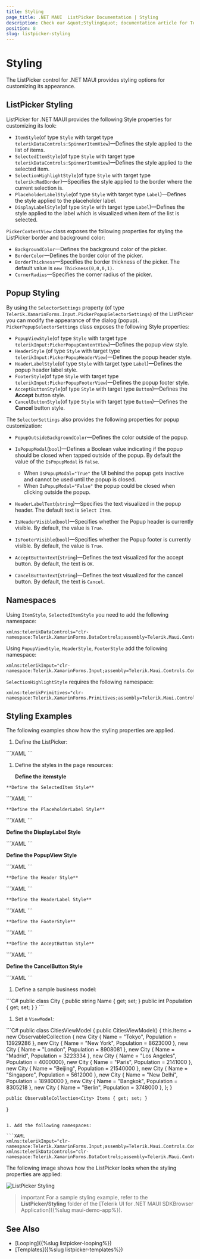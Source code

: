 ```yaml
---
title: Styling
page_title: .NET MAUI  ListPicker Documentation | Styling
description: Check our &quot;Styling&quot; documentation article for Telerik ListPicker for .NET MAUI.
position: 8
slug: listpicker-styling
---
```


# Styling

The ListPicker control for .NET MAUI provides styling options for customizing its appearance.

## ListPicker Styling

ListPicker for .NET MAUI provides the following Style properties for customizing its look:

* `ItemStyle`(of type `Style` with target type `telerikDataControls:SpinnerItemView`)&mdash;Defines the style applied to the list of items.
* `SelectedItemStyle`(of type `Style` with target type `telerikDataControls:SpinnerItemView`)&mdash;Defines the style applied to the selected item.
* `SelectionHighlightStyle`(of type `Style` with target type `telerik:RadBorder`)&mdash;Specifies the style applied to the border where the current selection is.  
* `PlaceholderLabelStyle`(of type `Style` with target type `Label`)&mdash;Defines the style applied to the placeholder label.
* `DisplayLabelStyle`(of type `Style` with target type `Label`)&mdash;Defines the style applied to the label which is visualized when item of the list is selected.

`PickerContentView` class exposes the following properties for styling the ListPicker border and background color:

* `BackgroundColor`&mdash;Defines the background color of the picker.
* `BorderColor`&mdash;Defines the border color of the picker.
* `BorderThickness`&mdash;Specifies the border thickness of the picker. The default value is `new Thickness(0,0,0,1)`.
* `CornerRadius`&mdash;Specifies the corner radius of the picker.

## Popup Styling

By using the `SelectorSettings` property (of type `Telerik.XamarinForms.Input.PickerPopupSelectorSettings`) of the ListPicker you can modify the appearance of the dialog (popup). `PickerPopupSelectorSettings` class exposes the following Style properties:

* `PopupViewStyle`(of type `Style` with target type `telerikInput:PickerPopupContentView`)&mdash;Defines the popup view style.
* `HeaderStyle` (of type `Style` with target type `telerikInput:PickerPopupHeaderView`)&mdash;Defines the popup header style.
* `HeaderLabelStyle`(of type `Style` with target type `Label`)&mdash;Defines the popup header label style.
* `FooterStyle`(of type `Style` with target type `telerikInput:PickerPopupFooterView`)&mdash;Defines the popup footer style.
* `AcceptButtonStyle`(of type `Style` with target type `Button`)&mdash;Defines the **Accept** button style.
* `CancelButtonStyle`(of type `Style` with target type `Button`)&mdash;Defines the **Cancel** button style.

The `SelectorSettings` also provides the following properties for popup customization:

* `PopupOutsideBackgroundColor`&mdash;Defines the color outside of the popup.
* `IsPopupModal`(`bool`)&mdash;Defines a Boolean value indicating if the popup should be closed when tapped outside of the popup. By default the value of the `IsPopupModal` is `false`.
	* When `IsPopupModal="True"`  the UI behind the popup gets inactive and cannot be used until the popup is closed.
	* When `IsPopupModal="False"` the popup could be closed when clicking outside the popup.

* `HeaderLabelText`(`string`)&mdash;Specifies the text visualized in the popup header. The default text is `Select Item`.
* `IsHeaderVisible`(`bool`)&mdash;Specifies whether the Popup header is currently visible. By default, the value is `True`.
* `IsFooterVisible`(`bool`)&mdash;Specifies whether the Popup footer is currently visible. By default, the value is `True`.
* `AcceptButtonText`(`string`)&mdash;Defines the text visualized for the accept button. By default, the text is `OK`.
* `CancelButtonText`(`string`)&mdash;Defines the text visualized for the cancel button. By default, the text is `Cancel`.

## Namespaces

Using `ItemStyle`, `SelectedItemStyle` you need to add the following namespace:

```XAML
xmlns:telerikDataControls="clr-namespace:Telerik.XamarinForms.DataControls;assembly=Telerik.Maui.Controls.Compatibility"
```

Using `PopupViewStyle`, `HeaderStyle`, `FooterStyle` add the following namespace:

```XAML
xmlns:telerikInput="clr-namespace:Telerik.XamarinForms.Input;assembly=Telerik.Maui.Controls.Compatibility"
```

`SelectionHighlightStyle` requires the following namespace:

```XAML
xmlns:telerikPrimitives="clr-namespace:Telerik.XamarinForms.Primitives;assembly=Telerik.Maui.Controls.Compatibility"
```

## Styling Examples

The following examples show how the styling properties are applied.

1. Define the ListPicker:

 <snippet id='listpicker-features-styling' />
 ```XAML
<telerikInput:RadListPicker Placeholder="Pick a City Name!"
							ItemsSource="{Binding Items}"
							DisplayMemberPath="Name"
							IsLooping="True"
							DisplayStringFormat="You have picked: {0}"
							DisplayLabelStyle="{StaticResource displayLabelStyle}"
							ItemStyle="{StaticResource ItemStyle}"
							SelectedItemStyle="{StaticResource SelectedItemStyle}"
							PlaceholderLabelStyle="{StaticResource placeholderLabelStyle}">
	<telerikInput:RadListPicker.BindingContext>
		<local:CitiesViewModel/>
	</telerikInput:RadListPicker.BindingContext>
	<telerikInput:RadListPicker.SelectorSettings>
		<telerikInput:PickerPopupSelectorSettings PopupOutsideBackgroundColor="#4A4949F"
												  PopupViewStyle="{StaticResource popupViewStyle}"
												  HeaderStyle="{StaticResource headerStyle}"
												  HeaderLabelText="Select city"
												  HeaderLabelStyle="{StaticResource headerLabelStyle}"
												  FooterStyle="{StaticResource footerStyle}"
												  AcceptButtonStyle="{StaticResource acceptButtonStyle}"
												  CancelButtonStyle="{StaticResource cancelButtonStyle}"/>
	</telerikInput:RadListPicker.SelectorSettings>
</telerikInput:RadListPicker>
 ```

1. Define the styles in the page resources:

 	**Define the itemstyle**

 <snippet id='listpicker-features-itemstyle' />

	**Define the SelectedItem Style**

 <snippet id='listpicker-features-selecteditemstyle' />
 ```XAML
<Style TargetType="telerikDataControls:SpinnerItemView" x:Key="SelectedItemStyle">
	<Setter Property="BackgroundColor" Value="#F0F0F0"/>
	<Setter Property="CornerRadius" Value="0"/>
	<Setter Property="BorderThickness" Value="0"/>
	<Setter Property="TextColor" Value="#4A4949" />
	<Setter Property="FontSize" Value="16"/>
</Style>
```

	**Define the PlaceholderLabel Style**

 <snippet id='listpicker-style-placeholder-label-style' />
 ```XAML
<Style TargetType="Label" x:Key="placeholderLabelStyle">
	<Setter Property="TextColor" Value="#4A4949"/>
	<Setter Property="VerticalTextAlignment" Value="Center"/>
	<Setter Property="HorizontalTextAlignment" Value="Center"/>
	<Setter Property="HeightRequest" Value="50"/>
</Style>
 ```

**Define the DisplayLabel Style**

 <snippet id='listpicker-style-display-label-style' />
 ```XAML
<Style TargetType="Label" x:Key="displayLabelStyle">
	<Setter Property="TextColor" Value="Black"/>
	<Setter Property="VerticalTextAlignment" Value="Center"/>
	<Setter Property="HorizontalTextAlignment" Value="Center"/>
	<Setter Property="HeightRequest" Value="50"/>
</Style>
 ```

**Define the PopupView Style**

 <snippet id='listpicker-style-popupview-style' />
 ```XAML
<Style TargetType="telerikInput:PickerPopupContentView" x:Key="popupViewStyle">
	<Setter Property="BackgroundColor" Value="White"/>
	<Setter Property="WidthRequest" Value="270"/>
</Style>
 ```

	**Define the Header Style**

 <snippet id='listpicker-style-header-style' />
 ```XAML
<Style TargetType="telerikInput:PickerPopupHeaderView" x:Key="headerStyle">
	<Setter Property="BackgroundColor" Value="#1188FF"/>
	<Setter Property="HeightRequest" Value="64"/>
	<Setter Property="Margin" Value="0"/>
	<Setter Property="Padding" Value="0"/>
	<Setter Property="HorizontalOptions" Value="FillAndExpand"/>
	<Setter Property="VerticalOptions" Value="FillAndExpand"/>
</Style>
 ```

	**Define the HeaderLabel Style**

 <snippet id='listpicker-style-header-label-style' />
 ```XAML
<Style TargetType="Label" x:Key="headerLabelStyle">
	<Setter Property="TextColor" Value="White"/>
	<Setter Property="HorizontalOptions" Value="Center"/>
	<Setter Property="VerticalOptions" Value="Center"/>
	<Setter Property="FontSize" Value="18"/>
	<Setter Property="FontAttributes" Value="Bold"/>
</Style>
 ```

	**Define the FooterStyle**

 <snippet id='listpicker-style-footer-style' />
 ```XAML
<Style TargetType="telerikInput:PickerPopupFooterView" x:Key="footerStyle">
	<Setter Property="BackgroundColor" Value="Transparent"/>
	<Setter Property="HeightRequest" Value="60"/>
</Style>
 ```

	**Define the AcceptButton Style**

 <snippet id='listpicker-style-accept-button-style' />
 ```XAML
<Style TargetType="Button" x:Key="acceptButtonStyle">
	<Setter Property="BackgroundColor" Value="Transparent"/>
	<Setter Property="Text" Value="OK"/>
	<Setter Property="TextColor" Value="#1188FF"/>
</Style>
 ```

**Define the CancelButton Style**

 <snippet id='listpicker-style-cancel-button-style' />
 ```XAML
<Style TargetType="Button" x:Key="cancelButtonStyle">
	<Setter Property="BackgroundColor" Value="Transparent"/>
	<Setter Property="Text" Value="CANCEL"/>
	<Setter Property="TextColor" Value="#1188FF"/>
</Style>
 ```

1. Define a sample business model:

 <snippet id='listpicker-features-businessmodel' />
 ```C#
public class City
{
	public string Name { get; set; }
	public int Population { get; set; }
}
 ```

1. Set a `ViewModel`:

 <snippet id='listpicker-features-viewmodel' />
 ```C#
public class CitiesViewModel
{
	public CitiesViewModel()
	{
		this.Items = new ObservableCollection<City>
		{
			new City { Name = "Tokyo", Population = 13929286 },
			new City { Name = "New York", Population = 8623000 },
			new City { Name = "London", Population = 8908081 },
			new City { Name = "Madrid", Population = 3223334 },
			new City { Name = "Los Angeles", Population = 4000000},
			new City { Name = "Paris", Population = 2141000 },
			new City { Name = "Beijing", Population = 21540000 },
			new City { Name = "Singapore", Population = 5612000 },
			new City { Name = "New Delhi", Population = 18980000 },
			new City { Name = "Bangkok", Population = 8305218 },
			new City { Name = "Berlin", Population = 3748000 },
		};
	}

	public ObservableCollection<City> Items { get; set; }
}
 ```

1. Add the following namespaces:

 ```XAML
xmlns:telerikInput="clr-namespace:Telerik.XamarinForms.Input;assembly=Telerik.Maui.Controls.Compatibility"
xmlns:telerikDataControls="clr-namespace:Telerik.XamarinForms.DataControls;assembly=Telerik.Maui.Controls.Compatibility"
 ```


The following image shows how the ListPicker looks when the styling properties are applied:

![ListPicker Styling](images/listpicker_styling.png)

>important For a sample styling example, refer to the **ListPicker/Styling** folder of the [Telerik UI for .NET MAUI SDKBrowser Application]({%slug maui-demo-app%}).

## See Also

- [Looping]({%slug listpicker-looping%})
- [Templates]({%slug listpicker-templates%})
